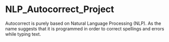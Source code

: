 # NLP_Autocorrect_Project
Autocorrect is purely based on Natural Language Processing (NLP). As the name suggests that it is programmed in order to correct spellings and errors while typing text.
